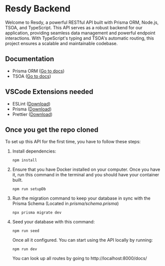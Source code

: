 
# Resdy Backend

Welcome to Resdy, a powerful RESTful API built with Prisma ORM, Node.js, TSOA, and TypeScript. This API serves as a robust backend for our application, providing seamless data management and powerful endpoint interactions. With TypeScript's typing and TSOA's automatic routing, this project ensures a scalable and maintainable codebase.

## Documentation

 - Prisma ORM ([Go to docs](https://www.prisma.io/docs))
 - TSOA ([Go to docs](https://tsoa-community.github.io/docs/))

## VSCode Extensions needed

 - ESLint ([Download](https://marketplace.visualstudio.com/items?itemName=dbaeumer.vscode-eslint))
 - Prisma ([Download](https://marketplace.visualstudio.com/items?itemName=Prisma.prisma))
 - Prettier ([Download](https://marketplace.visualstudio.com/items?itemName=esbenp.prettier-vscode))

## Once you get the repo cloned

To set up this API for the first time, you have to follow these steps:

 1. Install dependencies:
 
	 `npm install`

 2. Ensure that you have Docker installed on your computer. Once you have it, run this command in the terminal and you should have your container built.

	 `npm run setupDb`

 3. Run the migration command to keep your database in sync with the Prisma Schema (Located in *prisma/schema.prisma*)

	 `npx prisma migrate dev`

 4. Seed your database with this command:

	 `npm run seed`

	Once all it configured. You can start using the API locally by running:

	`npm run dev`

	You can look up all routes by going to http://localhost:8000/docs/
